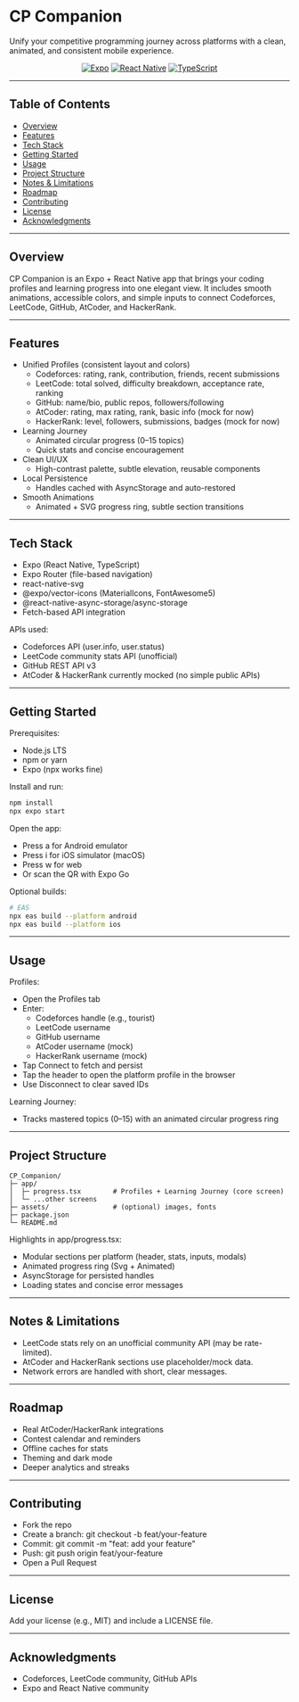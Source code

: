 # CP Companion

Unify your competitive programming journey across platforms with a clean, animated, and consistent mobile experience.

<p align="center">
  <a href="https://expo.dev/"><img src="https://img.shields.io/badge/Expo-000020?style=flat&logo=expo&logoColor=white" alt="Expo" /></a>
  <a href="https://reactnative.dev/"><img src="https://img.shields.io/badge/React%20Native-20232A?style=flat&logo=react&logoColor=61DAFB" alt="React Native" /></a>
  <a href="https://www.typescriptlang.org/"><img src="https://img.shields.io/badge/TypeScript-3178C6?style=flat&logo=typescript&logoColor=white" alt="TypeScript" /></a>
</p>

---

## Table of Contents
- [Overview](#overview)
- [Features](#features)
- [Tech Stack](#tech-stack)
- [Getting Started](#getting-started)
- [Usage](#usage)
- [Project Structure](#project-structure)
- [Notes & Limitations](#notes--limitations)
- [Roadmap](#roadmap)
- [Contributing](#contributing)
- [License](#license)
- [Acknowledgments](#acknowledgments)

---

## Overview

CP Companion is an Expo + React Native app that brings your coding profiles and learning progress into one elegant view. It includes smooth animations, accessible colors, and simple inputs to connect Codeforces, LeetCode, GitHub, AtCoder, and HackerRank.

---

## Features

- Unified Profiles (consistent layout and colors)
  - Codeforces: rating, rank, contribution, friends, recent submissions
  - LeetCode: total solved, difficulty breakdown, acceptance rate, ranking
  - GitHub: name/bio, public repos, followers/following
  - AtCoder: rating, max rating, rank, basic info (mock for now)
  - HackerRank: level, followers, submissions, badges (mock for now)
- Learning Journey
  - Animated circular progress (0–15 topics)
  - Quick stats and concise encouragement
- Clean UI/UX
  - High-contrast palette, subtle elevation, reusable components
- Local Persistence
  - Handles cached with AsyncStorage and auto-restored
- Smooth Animations
  - Animated + SVG progress ring, subtle section transitions

---

## Tech Stack

- Expo (React Native, TypeScript)
- Expo Router (file-based navigation)
- react-native-svg
- @expo/vector-icons (MaterialIcons, FontAwesome5)
- @react-native-async-storage/async-storage
- Fetch-based API integration

APIs used:
- Codeforces API (user.info, user.status)
- LeetCode community stats API (unofficial)
- GitHub REST API v3
- AtCoder & HackerRank currently mocked (no simple public APIs)

---

## Getting Started

Prerequisites:
- Node.js LTS
- npm or yarn
- Expo (npx works fine)

Install and run:
```bash
npm install
npx expo start
```

Open the app:
- Press a for Android emulator
- Press i for iOS simulator (macOS)
- Press w for web
- Or scan the QR with Expo Go

Optional builds:
```bash
# EAS
npx eas build --platform android
npx eas build --platform ios
```

---

## Usage

Profiles:
- Open the Profiles tab
- Enter:
  - Codeforces handle (e.g., tourist)
  - LeetCode username
  - GitHub username
  - AtCoder username (mock)
  - HackerRank username (mock)
- Tap Connect to fetch and persist
- Tap the header to open the platform profile in the browser
- Use Disconnect to clear saved IDs

Learning Journey:
- Tracks mastered topics (0–15) with an animated circular progress ring

---

## Project Structure

```
CP_Companion/
├─ app/
│  ├─ progress.tsx        # Profiles + Learning Journey (core screen)
│  └─ ...other screens
├─ assets/                # (optional) images, fonts
├─ package.json
└─ README.md
```

Highlights in app/progress.tsx:
- Modular sections per platform (header, stats, inputs, modals)
- Animated progress ring (Svg + Animated)
- AsyncStorage for persisted handles
- Loading states and concise error messages

---

## Notes & Limitations

- LeetCode stats rely on an unofficial community API (may be rate-limited).
- AtCoder and HackerRank sections use placeholder/mock data.
- Network errors are handled with short, clear messages.

---

## Roadmap

- Real AtCoder/HackerRank integrations
- Contest calendar and reminders
- Offline caches for stats
- Theming and dark mode
- Deeper analytics and streaks

---

## Contributing

- Fork the repo
- Create a branch: git checkout -b feat/your-feature
- Commit: git commit -m "feat: add your feature"
- Push: git push origin feat/your-feature
- Open a Pull Request

---

## License

Add your license (e.g., MIT) and include a LICENSE file.

---

## Acknowledgments

- Codeforces, LeetCode community, GitHub APIs
- Expo and React Native community
